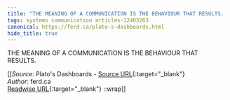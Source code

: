 ```yaml
---
title: "THE MEANING OF A COMMUNICATION IS THE BEHAVIOUR THAT RESULTS. ..."
tags: systems communication articles-12403263
canonical: https://ferd.ca/plato-s-dashboards.html
hide_title: true
---
```


THE MEANING OF A COMMUNICATION IS THE BEHAVIOUR THAT RESULTS.


[[_Source_: Plato's Dashboards - [Source URL](https://ferd.ca/plato-s-dashboards.html){:target="_blank"}<br>
_Author_: ferd.ca<br>
[Readwise URL](https://readwise.io/open/261199086){:target="_blank"}
::wrap]]